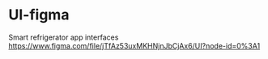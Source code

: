 # UI-figma
Smart refrigerator app interfaces
https://www.figma.com/file/jTfAz53uxMKHNjnJbCjAx6/UI?node-id=0%3A1
